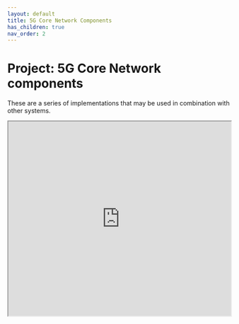 ```yaml
---
layout: default
title: 5G Core Network Components
has_children: true
nav_order: 2
---
```

# Project: 5G Core Network components
These are a series of implementations that may be used in combination with other systems.
<iframe width="100%" height="440" src="https://drive.google.com/file/d/1-TPp-cVL8xW5WD8n8dJ2JyDPIfbbygli/preview"></iframe>
